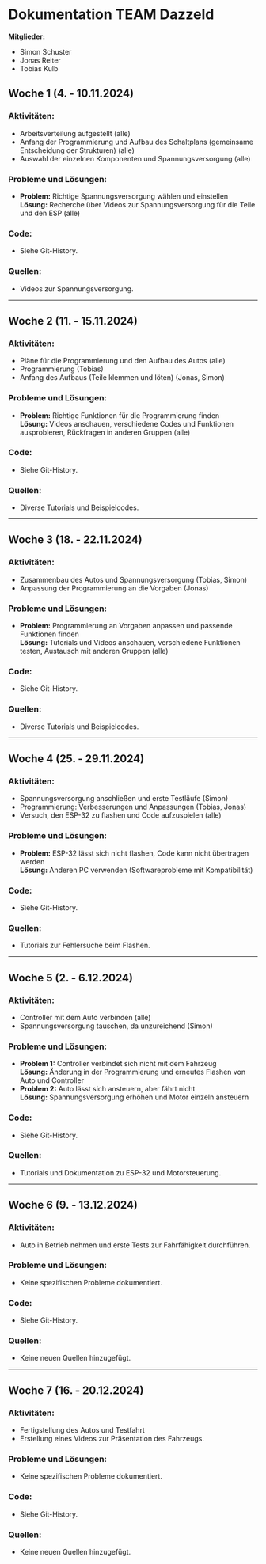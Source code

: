 # Dokumentation TEAM Dazzeld

**Mitglieder:**
- Simon Schuster
- Jonas Reiter
- Tobias Kulb

## Woche 1 (4. - 10.11.2024)

### Aktivitäten:
- Arbeitsverteilung aufgestellt (alle)
- Anfang der Programmierung und Aufbau des Schaltplans (gemeinsame Entscheidung der Strukturen) (alle)
- Auswahl der einzelnen Komponenten und Spannungsversorgung (alle)

### Probleme und Lösungen:
- **Problem:** Richtige Spannungsversorgung wählen und einstellen  
  **Lösung:** Recherche über Videos zur Spannungsversorgung für die Teile und den ESP (alle)

### Code:
- Siehe Git-History.

### Quellen:
- Videos zur Spannungsversorgung.

---

## Woche 2 (11. - 15.11.2024)

### Aktivitäten:
- Pläne für die Programmierung und den Aufbau des Autos (alle)
- Programmierung (Tobias)
- Anfang des Aufbaus (Teile klemmen und löten) (Jonas, Simon)

### Probleme und Lösungen:
- **Problem:** Richtige Funktionen für die Programmierung finden  
  **Lösung:** Videos anschauen, verschiedene Codes und Funktionen ausprobieren, Rückfragen in anderen Gruppen (alle)

### Code:
- Siehe Git-History.

### Quellen:
- Diverse Tutorials und Beispielcodes.

---

## Woche 3 (18. - 22.11.2024)

### Aktivitäten:
- Zusammenbau des Autos und Spannungsversorgung (Tobias, Simon)
- Anpassung der Programmierung an die Vorgaben (Jonas)

### Probleme und Lösungen:
- **Problem:** Programmierung an Vorgaben anpassen und passende Funktionen finden  
  **Lösung:** Tutorials und Videos anschauen, verschiedene Funktionen testen, Austausch mit anderen Gruppen (alle)

### Code:
- Siehe Git-History.

### Quellen:
- Diverse Tutorials und Beispielcodes.

---

## Woche 4 (25. - 29.11.2024)

### Aktivitäten:
- Spannungsversorgung anschließen und erste Testläufe (Simon)
- Programmierung: Verbesserungen und Anpassungen (Tobias, Jonas)
- Versuch, den ESP-32 zu flashen und Code aufzuspielen (alle)

### Probleme und Lösungen:
- **Problem:** ESP-32 lässt sich nicht flashen, Code kann nicht übertragen werden  
  **Lösung:** Anderen PC verwenden (Softwareprobleme mit Kompatibilität)

### Code:
- Siehe Git-History.

### Quellen:
- Tutorials zur Fehlersuche beim Flashen.

---

## Woche 5 (2. - 6.12.2024)

### Aktivitäten:
- Controller mit dem Auto verbinden (alle)
- Spannungsversorgung tauschen, da unzureichend (Simon)

### Probleme und Lösungen:
- **Problem 1:** Controller verbindet sich nicht mit dem Fahrzeug  
  **Lösung:** Änderung in der Programmierung und erneutes Flashen von Auto und Controller
- **Problem 2:** Auto lässt sich ansteuern, aber fährt nicht  
  **Lösung:** Spannungsversorgung erhöhen und Motor einzeln ansteuern

### Code:
- Siehe Git-History.

### Quellen:
- Tutorials und Dokumentation zu ESP-32 und Motorsteuerung.

---

## Woche 6 (9. - 13.12.2024)

### Aktivitäten:
- Auto in Betrieb nehmen und erste Tests zur Fahrfähigkeit durchführen.

### Probleme und Lösungen:
- Keine spezifischen Probleme dokumentiert.

### Code:
- Siehe Git-History.

### Quellen:
- Keine neuen Quellen hinzugefügt.

---

## Woche 7 (16. - 20.12.2024)

### Aktivitäten:
- Fertigstellung des Autos und Testfahrt
- Erstellung eines Videos zur Präsentation des Fahrzeugs.

### Probleme und Lösungen:
- Keine spezifischen Probleme dokumentiert.

### Code:
- Siehe Git-History.

### Quellen:
- Keine neuen Quellen hinzugefügt.
